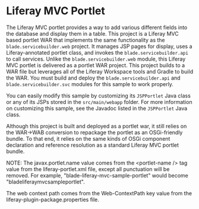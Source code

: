 # Liferay MVC Portlet

The Liferay MVC portlet provides a way to add various different fields into the database and display them in a table. This project is a Liferay MVC based portlet WAR that implements the same functionality as the `blade.servicebuilder.web` project. It manages JSP pages for display, uses a Liferay-annotated portlet class, and invokes the `blade.servicebuilder.api` to call services. Unlike the `blade.servicebuilder.web` module, this Liferay MVC portlet is delivered as a portlet WAR project. This project builds to a WAR file but leverages all of the Liferay Workspace tools and Gradle to build the WAR. You must build and deploy the `blade.servicebuilder.api` and `blade.servicebuilder.svc` modules for this sample to work properly.

You can easily modify this sample by customizing its `JSPPortlet` Java class or any of its JSPs stored in the `src/main/webapp` folder. For more information on customizing this sample, see the Javadoc listed in the `JSPPortlet` Java class.

Although this project is built and deployed as a portlet war, it still relies on the WAR->WAB conversion to repackage the portlet as an OSGi-friendly bundle. To that end, it relies on the same kinds of OSGi component declaration and reference resolution as a standard Liferay MVC portlet bundle.

NOTE: The javax.portlet.name value comes from the &lt;portlet-name /&gt; tag value from the liferay-portlet.xml file, except all punctuation will be removed.  For example, "blade-liferay-mvc-sample-portlet" would become "bladeliferaymvcsampleportlet".

The web context path comes from the Web-ContextPath key value from the liferay-plugin-package.properties file.